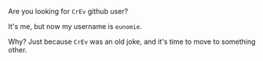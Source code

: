 Are you looking for `CrEv` github user?

It's me, but now my username is `eunomie`.

Why? Just because `CrEv` was an old joke, and it's time to move to something other.
